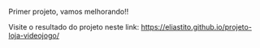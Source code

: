 Primer projeto, vamos melhorando!!

Visite o resultado do projeto neste link:
https://eliastito.github.io/projeto-loja-videojogo/
